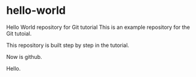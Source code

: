 # hello-world

Hello World repository for Git tutorial
This is an example repository for the Git tutoial.

This repository is built step by step in the tutorial.

Now is github.

Hello.
